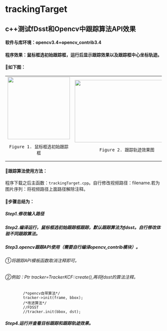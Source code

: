 # trackingTarget
##  c++测试fDsst和Opencv中跟踪算法API效果
#### 软件与库环境：opencv3.4+opencv_contrib3.4
#### 程序效果：鼠标框选初始跟踪框，运行后显示跟踪效果以及跟踪框中心坐标轨迹。
#### 🎯如下图： 

<table>
<td><center><img src=https://github.com/TakumiWzy/trackingTarget/blob/master/img/pic1.PNG width="200px" height="200px" />
	
	Figure 1. 鼠标框选初始跟踪框
</center>
</td>
<td><center><img src=https://github.com/TakumiWzy/trackingTarget/blob/master/img/pic2.PNG width="360px" height="200px" />
	
	Figure 2. 跟踪轨迹效果图	
</center>
</td>
</table>

#### 🎯跟踪算法使用方法：
程序下载之后主函数：`trackingTarget.cpp`。自行修改视频路径：filename.若为图片序列：将视频路径上面路径解除注释。

#### 🎯步骤总结为：
##### Step1.修改输入路径
##### Step2.编译运行，鼠标框选初始跟踪框跟踪，默认跟踪算法为fdsst。自行修改体验不同跟踪算法。
##### Step3.opencv跟踪API使用（需要自行编译opencv_contrib模块）。
###### ①将跟踪API模板函数取消注释即可。
###### ②例如：Ptr<TrackerKCF> tracker=TrackerKCF::create(),再将fdsst的算法注释。			
			/*opencv自带算法*/
			tracker->init(frame, bbox);
			/*改进算法*/
			//FDSST
			//tracker.init(bbox, dst); 

##### Step4.运行并查看目标跟踪和跟踪轨迹效果。
